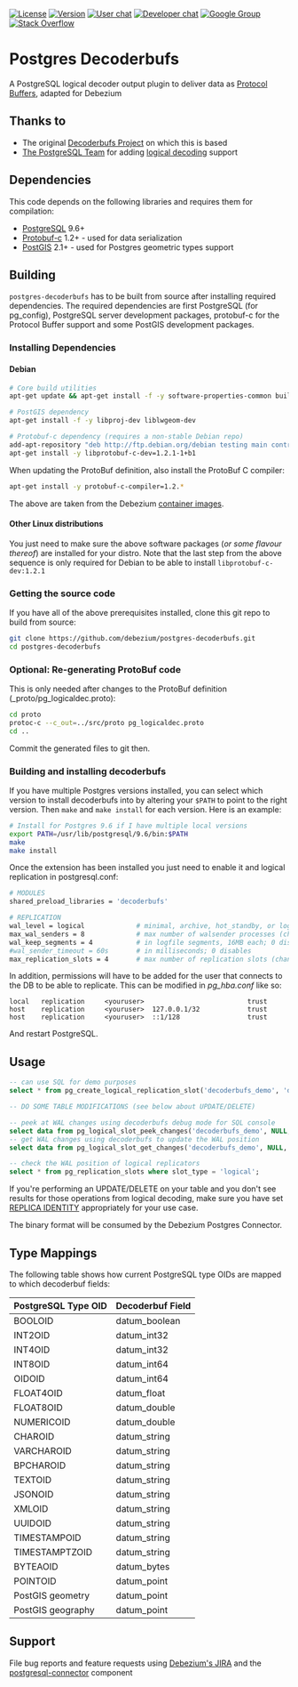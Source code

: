 [![License](https://img.shields.io/badge/license-MIT-brightgreen.svg?maxAge=2592000)](https://opensource.org/licenses/MIT)
[![Version](https://img.shields.io/badge/version-0.1.0-brightgreen.svg?maxAge=2592000)]()
[![User chat](https://img.shields.io/badge/chat-users-brightgreen.svg)](https://gitter.im/debezium/user)
[![Developer chat](https://img.shields.io/badge/chat-devs-brightgreen.svg)](https://gitter.im/debezium/dev)
[![Google Group](https://img.shields.io/:mailing%20list-debezium-brightgreen.svg)](https://groups.google.com/forum/#!forum/debezium)
[![Stack Overflow](http://img.shields.io/:stack%20overflow-debezium-brightgreen.svg)](http://stackoverflow.com/questions/tagged/debezium)

# Postgres Decoderbufs

A PostgreSQL logical decoder output plugin to deliver data as [Protocol Buffers](https://developers.google.com/protocol-buffers), adapted for Debezium

## Thanks to

- The original [Decoderbufs Project](https://github.com/xstevens/decoderbufs) on which this is based
- [The PostgreSQL Team](https://postgresql.org) for adding [logical decoding](http://www.postgresql.org/docs/9.4/static/logicaldecoding.html) support

## Dependencies

This code depends on the following libraries and requires them for compilation:

- [PostgreSQL](http://www.postgresql.org) 9.6+
- [Protobuf-c](https://github.com/protobuf-c/protobuf-c) 1.2+ - used for data serialization
- [PostGIS](http://www.postgis.net/) 2.1+ - used for Postgres geometric types support

## Building

`postgres-decoderbufs` has to be built from source after installing required dependencies.  The required dependencies are first PostgreSQL
(for pg_config), PostgreSQL server development packages, protobuf-c for the Protocol Buffer support and some PostGIS development packages.

### Installing Dependencies

#### Debian

```bash
# Core build utilities 
apt-get update && apt-get install -f -y software-properties-common build-essential pkg-config git postgresql-server-dev-9.6 

# PostGIS dependency
apt-get install -f -y libproj-dev liblwgeom-dev

# Protobuf-c dependency (requires a non-stable Debian repo)
add-apt-repository "deb http://ftp.debian.org/debian testing main contrib" && apt-get update
apt-get install -y libprotobuf-c-dev=1.2.1-1+b1
```

When updating the ProtoBuf definition, also install the ProtoBuf C compiler:

```bash
apt-get install -y protobuf-c-compiler=1.2.*
```

The above are taken from the Debezium [container images](https://github.com/debezium/docker-images).

#### Other Linux distributions

You just need to make sure the above software packages (_or some flavour thereof_) are installed for your distro.
Note that the last step from the above sequence is only required for Debian to be able to install `libprotobuf-c-dev:1.2.1`

### Getting the source code

If you have all of the above prerequisites installed, clone this git repo to build from source:

```bash
git clone https://github.com/debezium/postgres-decoderbufs.git
cd postgres-decoderbufs
```

### Optional: Re-generating ProtoBuf code

This is only needed after changes to the ProtoBuf definition (_proto/pg_logicaldec.proto):

```bash
cd proto
protoc-c --c_out=../src/proto pg_logicaldec.proto
cd ..
```

Commit the generated files to git then.

### Building and installing decoderbufs

If you have multiple Postgres versions installed, you can select which version to install decoderbufs into by altering your `$PATH` to point to the right version.
Then `make` and `make install` for each version.  Here is an example:

```bash
# Install for Postgres 9.6 if I have multiple local versions
export PATH=/usr/lib/postgresql/9.6/bin:$PATH
make
make install
```

Once the extension has been installed you just need to enable it and logical replication in postgresql.conf:

```bash
# MODULES
shared_preload_libraries = 'decoderbufs'

# REPLICATION
wal_level = logical             # minimal, archive, hot_standby, or logical (change requires restart)
max_wal_senders = 8             # max number of walsender processes (change requires restart)
wal_keep_segments = 4           # in logfile segments, 16MB each; 0 disables
#wal_sender_timeout = 60s       # in milliseconds; 0 disables
max_replication_slots = 4       # max number of replication slots (change requires restart)
```

In addition, permissions will have to be added for the user that connects to the DB to be able to replicate. This can be modified in _pg\_hba.conf_ like so:

```make
local   replication     <youruser>                          trust
host    replication     <youruser>  127.0.0.1/32            trust
host    replication     <youruser>  ::1/128                 trust
```

And restart PostgreSQL.

## Usage

```sql
-- can use SQL for demo purposes
select * from pg_create_logical_replication_slot('decoderbufs_demo', 'decoderbufs');

-- DO SOME TABLE MODIFICATIONS (see below about UPDATE/DELETE)

-- peek at WAL changes using decoderbufs debug mode for SQL console
select data from pg_logical_slot_peek_changes('decoderbufs_demo', NULL, NULL, 'debug-mode', '1');
-- get WAL changes using decoderbufs to update the WAL position
select data from pg_logical_slot_get_changes('decoderbufs_demo', NULL, NULL, 'debug-mode', '1');

-- check the WAL position of logical replicators
select * from pg_replication_slots where slot_type = 'logical';
```

If you're performing an UPDATE/DELETE on your table and you don't see results for those operations from logical decoding, make sure you have set [REPLICA IDENTITY](http://www.postgresql.org/docs/9.4/static/sql-altertable.html#SQL-CREATETABLE-REPLICA-IDENTITY) appropriately for your use case.

The binary format will be consumed by the Debezium Postgres Connector.

## Type Mappings

The following table shows how current PostgreSQL type OIDs are mapped to which decoderbuf fields:

| PostgreSQL Type OID | Decoderbuf Field |
|---------------------|---------------|
| BOOLOID             | datum_boolean |
| INT2OID             | datum_int32   |
| INT4OID             | datum_int32   |
| INT8OID             | datum_int64   |
| OIDOID              | datum_int64   |
| FLOAT4OID           | datum_float   |
| FLOAT8OID           | datum_double  |
| NUMERICOID          | datum_double  |
| CHAROID             | datum_string  |
| VARCHAROID          | datum_string  |
| BPCHAROID           | datum_string  |
| TEXTOID             | datum_string  |
| JSONOID             | datum_string  |
| XMLOID              | datum_string  |
| UUIDOID             | datum_string  |
| TIMESTAMPOID        | datum_string  |
| TIMESTAMPTZOID      | datum_string  |
| BYTEAOID            | datum_bytes   |
| POINTOID            | datum_point   |
| PostGIS geometry    | datum_point   |
| PostGIS geography   | datum_point   |

## Support

File bug reports and feature requests using [Debezium's JIRA](https://issues.jboss.org/browse/DBZ) and the
[postgresql-connector](https://issues.jboss.org/browse/DBZ/component/12323543) component
